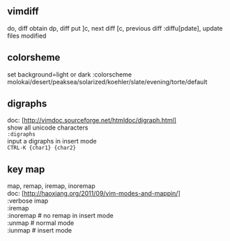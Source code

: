 ## vimdiff
do, diff obtain
dp, diff put
]c, next diff
[c, previous diff
:diffu[pdate], update files modified

## colorsheme
set background=light or dark
:colorscheme molokai/desert/peaksea/solarized/koehler/slate/evening/torte/default

## digraphs
doc: [http://vimdoc.sourceforge.net/htmldoc/digraph.html]<br/>
show all unicode characters<br/>
`:digraphs`<br/>
input a digraphs in insert mode<br/>
`CTRL-K {char1} {char2}`


## key map
map, remap, iremap, inoremap<br/>
doc: [http://haoxiang.org/2011/09/vim-modes-and-mappin/]<br/>
:verbose imap <C-k><br/>
:iremap <C-a> <C-k><br/>
:inoremap <C-a> <C-k>  # no remap in insert mode<br/>
:unmap <C-k>   # normal mode<br/>
:iunmap <C-k>  # insert mode<br/>
